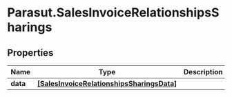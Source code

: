 # Parasut.SalesInvoiceRelationshipsSharings

## Properties
Name | Type | Description | Notes
------------ | ------------- | ------------- | -------------
**data** | [**[SalesInvoiceRelationshipsSharingsData]**](SalesInvoiceRelationshipsSharingsData.md) |  | [optional] 


